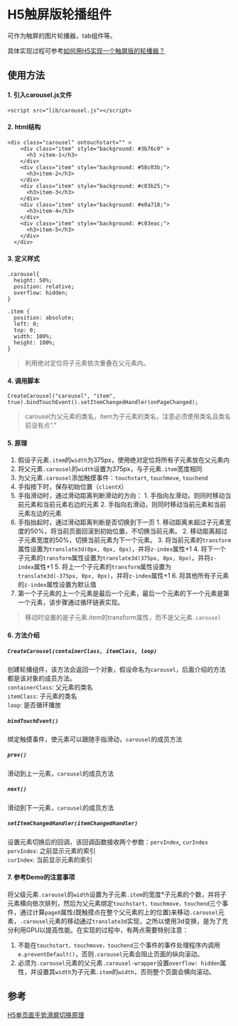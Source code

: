 # H5触屏版轮播组件

可作为触屏的图片轮播器，tab组件等。

具体实现过程可参考[如何用H5实现一个触屏版的轮播器？](http://www.jianshu.com/p/abb0e3575c70)

## 使用方法

#### 1. 引入carousel.js文件
```
<script src="lib/carousel.js"></script>
```
  
#### 2. html结构
```
<div class="carousel" ontouchstart="" >
    <div class="item" style="background: #3b76c0" >
      <h3 >item-1</h3>
    </div>
    <div class="item" style="background: #58c03b;">
      <h3>item-2</h3>
    </div>
    <div class="item" style="background: #c03b25;">
      <h3>item-3</h3>
    </div>
    <div class="item" style="background: #e0a718;">
      <h3>item-4</h3>
    </div>
    <div class="item" style="background: #c03eac;">
      <h3>item-5</h3>
    </div>
  </div>
```

#### 3. 定义样式
```
.carousel{
  height: 50%;
  position: relative;
  overflow: hidden;
}

.item {
  position: absolute;
  left: 0;
  top: 0;
  width: 100%;
  height: 100%;
}
```
  
>利用绝对定位将子元素依次重叠在父元素内。
  
#### 4. 调用脚本
```
CreateCarousel("carousel", "item", true).bindTouchEvent().setItemChangedHandler(onPageChanged);
```

>carousel为父元素的类名，item为子元素的类名，注意必须使用类名且类名前没有点“.”

#### 5. 原理
  1. 假设子元素`.item`的`width`为375px，使用绝对定位将所有子元素放在父元素内
  2. 将父元素`.carousel`的`width`设置为375px，与子元素`.item`宽度相同
  3. 为父元素`.carousel`添加触摸事件：`touchstart`, `touchmove`, `touchend`
  4. 手指按下时，保存初始位置（`clientX`）
  5. 手指滑动时，通过滑动距离判断滑动的方向：
    1. 手指向左滑动，则同时移动当前元素和当前元素右边的元素
    2. 手指向右滑动，则同时移动当前元素和当前元素左边的元素
  6. 手指抬起时，通过滑动距离判断是否切换到下一页
    1. 移动距离未超过子元素宽度的50%，将当前页面回滚到初始位置，不切换当前元素。
    2. 移动距离超过子元素宽度的50%，切换当前元素为下一个元素。
    3. 将当前元素的`transform`属性设置为`translate3d(0px, 0px, 0px)`，并将`z-index`属性+1
    4. 将下一个子元素的`transform`属性设置为`translate3d(375px, 0px, 0px)`，并将`z-index`属性+1
    5. 将上一个子元素的`transform`属性设置为`translate3d(-375px, 0px, 0px)`，并将`z-index`属性+1
    6. 将其他所有子元素的`z-index`属性设置为默认值
  7. 第一个子元素的上一个元素是最后一个元素，最后一个元素的下一个元素是第一个元素，该步骤通过循环链表实现。

>移动时设置的是子元素.item的transform属性，而不是父元素`.carousel`

#### 6. 方法介绍

##### `CreateCarousel(containerClass, itemClass, loop)`
创建轮播组件，该方法会返回一个对象，假设命名为`carousel`，后面介绍的方法都是该对象的成员方法。  
`containerClass`: 父元素的类名  
`itemClass`: 子元素的类名  
`loop`: 是否循环播放  

##### `bindTouchEvent()`
绑定触摸事件，使元素可以跟随手指滑动，`carousel`的成员方法

##### `prev()`
滑动到上一元素，`carousel`的成员方法

##### `next()`
滑动到下一元素，`carousel`的成员方法

##### `setItemChangedHandler(itemChangedHandler)`
设置元素切换后的回调，该回调函数接收两个参数：`pervIndex`, `curIndex`  
`pervIndex`: 之前显示元素的索引  
`curIndex`:  当前显示元素的索引  
  
#### 7. 参考Demo的注意事项
将父级元素`.carousel`的`width`设置为子元素`.item`的宽度*子元素的个数，并将子元素横向依次排列，然后为父元素绑定`touchstart，touchmove，touchend`三个事件，通过计算`pageX`属性(既触摸点在整个父元素的上的位置)来移动`.carousel`元素，`.carousel`元素的移动通过`translate3d`实现，之所以使用3d变换，是为了充分利用GPU以提高性能。在实现的过程中，有两点需要特别注意：
  1. 不能在`touchstart，touchmove，touchend`三个事件的事件处理程序内调用`e.preventDefault()`，否则`.carousel`元素会阻止页面的纵向滚动。
  2. 必须为`.carousel`元素的父元素`.carousel-wrapper`设置`overflow: hidden`属性，并设置其`width`为子元素`.item`的`width`，否则整个页面会横向滚动。

## 参考
[H5单页面手势滑屏切换原理](http://www.cnblogs.com/onepixel/p/5300445.html?hmsr=toutiao.io&utm_medium=toutiao.io&utm_source=toutiao.io)
